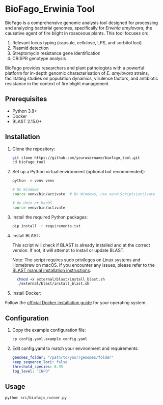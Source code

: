 # BioFago_Erwinia Tool

BioFago is a comprehensive genomic analysis tool designed for processing and analyzing bacterial genomes, specifically for *Erwinia amylovora*, the causative agent of fire blight in rosaceous plants. This tool focuses on:

1. Relevant locus typing (capsule, cellulose, LPS, and sorbitol loci)
2. Plasmid detection
3. Streptomycin resistance gene identification
4. CRISPR genotype analysis

BioFago provides researchers and plant pathologists with a powerful platform for in-depth genomic characterisation of *E. amylovora* strains, facilitating studies on population dynamics, virulence factors, and antibiotic resistance in the context of fire blight management.

## Prerequisites

- Python 3.8+
- Docker
- BLAST 2.15.0+

## Installation

1. Clone the repository:

   ```bash
   git clone https://github.com/yourusername/biofago_tool.git
   cd biofago_tool
   ```

2. Set up a Python virtual environment (optional but recommended):
    
    ```bash
   python -m venv venv
   
    # On Windows
    source venv/bin/activate  # On Windows, use venv\Scripts\activate
   
    # On Unix or MacOS
    source venv/bin/activate
    ```
   
3. Install the required Python packages:
    
    ```bash
   pip install -r requirements.txt
    ```
   
4. Install BLAST:

   
   This script will check if BLAST is already installed and at the correct version. If not, it will attempt to install or update BLAST.

   Note: The script requires sudo privileges on Linux systems and Homebrew on macOS. If you encounter any issues, please refer to the [BLAST manual installation instructions](https://www.ncbi.nlm.nih.gov/books/NBK279671/).
   
   ```bash
     chmod +x external/blast/install_blast.sh
     ./external/blast/install_blast.sh
   ```        


5. Install Docker:

Follow the [official Docker installation guide](https://docs.docker.com/get-docker/) for your operating system.

## Configuration

1. Copy the example configuration file:

   ```bash
   cp config.yaml.example config.yaml
   ```

2. Edit config.yaml to match your environment and requirements:
   ```yaml
   genomes_folder: "/path/to/your/genomes/folder"
   keep_sequence_loci: false
   threshold_species: 0.95
   log_level: "INFO"
   ```

## Usage

   ```bash
  python src/biofago_runner.py
   ```
